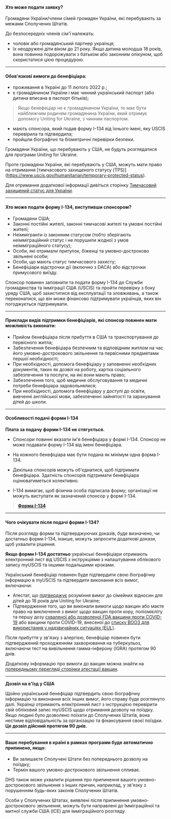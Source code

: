 #### Хто може подати заявку?
Громадяни України/члени сімей громадян України, які перебувають за межами Сполучених Штатів.
<section>
До безпосередніх членів сім'ї належать:
</section>

* чоловік або громадянський партнер українця; 
* їх неодружені діти віком до 21 року. Якщо дитина молодша 18 років, вона повинна подорожувати з батьком або законним опікуном, щоб скористатися цією процедурою.

***
#### Обов'язкові вимоги до бенефіціара:
* проживання в Україні до 11 лютого 2022 р.;
* є громадянином України і має чинний український паспорт (або дитина вписана в паспорт бітьків);
>Якщо бенефеціар не є громадянином України, то має бути найближчим родичем громадянина України, який отримує допомогу Uniting for Ukraine, з чинним паспортом.
* мають спонсора, який подав форму I-134 від їхнього імені, яку USCIS перевірила та підтвердила;
* пройшли біографічні та біометричні перевірки безпеки.

<section type="warning" title="Зверніть увагу">

Громадяни України, що перебувають у США, не будуть розглядатися для програми Uniting for Ukraine. 

Проте громадяни України, які перебувають у США, можуть мати право на отримання [тимчасового захищеного статусу (TPS)] (https://www.uscis.gov/humanitarian/temporary-protected-status). 

Для отримання додаткової інформації дивіться сторінку [Тимчасовий захищений статус для України](https://www.uscis.gov/humanitarian/temporary-protected-status/TPS-Ukraine).
</section>

***

#### Хто може подати форму I-134, виступивши спонсором?
* Громадяни США;
* Законні постійні жителі, законні тимчасові жителі та умовні постійні жителі;
* Неіммігранти із законним статусом (тобто зберігають неімміграційний статус і не порушили жодної з умов неімміграційного статусу);
* Особи, які отримали притулок, біженці та умовно-достроково звільнені особи;
* Особи, що мають статус тимчасового захисту;
* Бенефіціари відстрочки дії (включно з DACA) або відстрочки примусового виїзду.
<section>
Спонсор повинен заповнити та подати форму I-134 до Служби громадянства та імміграції США (USCIS) та пройти перевірку з боку уряду США, щоб захиститися від експлуатації та зловживань, а також переконатися, що він може фінансово підтримувати українців, яких він погоджується підтримувати.
</section>

***

#### Приклади видів підтримки бенефіціарів, які спонсор повинен мати можливість виконати:
* Прийом бенефіціара після прибуття в США та транспортування до первісного житла;
* Забезпечення бенефіціара безпечним та відповідним житлом на час його умовно-дострокового звільнення та первісними предметами першої необхідності;
* При необхідності, допомога бенефіціару у заповненні необхідних документів, таких як дозвіл на роботу, картка соціального забезпечення та послуги, на які вони мають право;
* Забезпечення того, щоб медичне обслуговування та медичні потреби бенефіціара задовольнялися;
* При необхідності, допомога бенефіціару у доступі до освіти, вивченні англійської мови, забезпеченні зайнятості та зарахування дітей до школи.

***

#### Особливості подачі форми I-134
<section>

**Плата за подачу форми I-134 не стягується.**
</section>

* Спонсори повинні вказати ім'я бенефіціара у формі I-134. Спонсор не може подавати форму I-134 від імені бенефіціара.

* На кожного бенефіціара має бути подана як мінімум одна форма I-134.

* Декілька спонсорів можуть об'єднатися, щоб підтримати бенефіціара.
 Здатність спонсорів підтримати бенефіціара оцінюватиметься колективно.
* I-134 вимагає, щоб фізична особа підписала форму; організації не можуть виступати як зазначений спонсор у формі I-134.

>**[Форма I-134](https://my.uscis.gov/forms/declaration-of-financial-support/start/overview)**

***

#### Чого очікувати після подачі форми I-134?
Після розгляду форми та підтверджуючих доказів, буде визначено, чи достатньо форми I-134, інакше, можуть запросити додаткові докази, щоб ухвалити рішення.
<section>

**Якщо форми I-134 достатньо** українські бенефіціари отримають електронний лист від USCIS з інструкціями з налаштування облікового запису myUSCIS та іншими подальшими кроками. 
</section>

Український бенефіціар повинен буде підтвердити свою біографічну інформацію в myUSCIS та підтвердити виконання всіх вимог, включаючи:
* Атестат, що [підтверджує](https://www.uscis.gov/humanitarian/uniting-for-ukraine/minor-eligibility-attestation) розуміння вимог до сімейних відносин для дітей до 18 років для Uniting for Ukraine;
* Підтвердження того, що ви виконали вимоги щодо вакцин або маєте право на виключення з вимог щодо вакцин проти кору, поліомієліту та першу дозу [схваленої або дозволеної FDA вакцини проти COVID-19](https://www.fda.gov/emergency-preparedness-and-response/coronavirus-disease-2019-covid-19/covid-19-vaccines) або вакцини проти COVID-19, внесеної до [списку ВООЗ для використання у надзвичайних ситуаціях (EUL)](https://extranet.who.int/pqweb/vaccines/vaccinescovid-19-vaccine-eul-issued).

<section>
Після прибуття у зв'язку з алергією, бенефіціар повинен бути підтверджений проходженням захворювання на туберкульоз, включаючи тест на вивільнення гамма-інферону (IGRA) протягом 90 днів.
</section>

Додаткову інформацію про вимоги до вакцин можна знайти на [попередньому перегляді сторінки атестації вакцин](https://www.uscis.gov/humanitarian/uniting-for-ukraine/uniting-for-ukraine-vaccine-attestation).

***

**Дозвіл на в'їзд у США**

Щойно український бенефіціар підтвердить свою біографічну інформацію та виконання всіх інших вимог, його справу буде розглянуто далі. Українці отримають електронний лист з інструкцією перевірити свій обліковий запис myUSCIS щодо отримання дозволу на поїздку. Якщо людині було дозволено поїхати до Сполучених Штатів, вона нестиме відповідальність за організацію та фінансування своєї поїздки. **Це дозвіл дійсний протягом 90 днів.**

***

#### Ваше перебування в країні в рамках програми буде автоматично припинено, якщо:

* Ви залишаєте Сполучені Штати без попереднього дозволу на поїздку; 
* Термін вашого умовно-дострокового звільнення спливає.

<section>
DHS також може ухвалити рішення про припинення вашого умовно-дострокового звільнення з інших причин, наприклад, у зв'язку з порушенням будь-яких законів Сполучених Штатів.
</section>

Особи у Сполучених Штатах, виявлені після припинення умовно-дострокового звільнення, можуть бути направлені до Імміграційної та митної служби США (ICE) для імміграційного розгляду.
